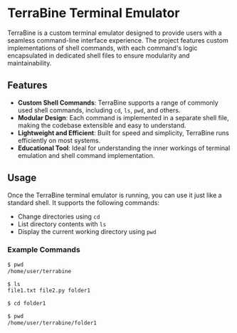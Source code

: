 # TerraBine Terminal Emulator

TerraBine is a custom terminal emulator designed to provide users with a seamless command-line interface experience. The project features custom implementations of shell commands, with each command's logic encapsulated in dedicated shell files to ensure modularity and maintainability.

## Features

- **Custom Shell Commands**: TerraBine supports a range of commonly used shell commands, including `cd`, `ls`, `pwd`, and others.
- **Modular Design**: Each command is implemented in a separate shell file, making the codebase extensible and easy to understand.
- **Lightweight and Efficient**: Built for speed and simplicity, TerraBine runs efficiently on most systems.
- **Educational Tool**: Ideal for understanding the inner workings of terminal emulation and shell command implementation.

## Usage

Once the TerraBine terminal emulator is running, you can use it just like a standard shell. It supports the following commands:

- Change directories using `cd`
- List directory contents with `ls`
- Display the current working directory using `pwd`

### Example Commands

```bash
$ pwd
/home/user/terrabine

$ ls
file1.txt file2.py folder1

$ cd folder1

$ pwd
/home/user/terrabine/folder1
